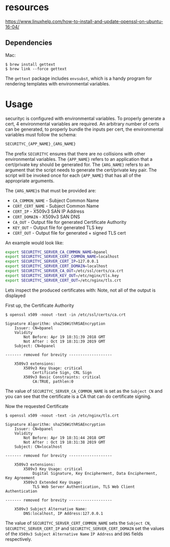 # resources

https://www.linuxhelp.com/how-to-install-and-update-openssl-on-ubuntu-16-04/

## Dependencies

Mac:

```
$ brew install gettext
$ brew link --force gettext
```

The `gettext` package includes `envsubst`, which is a handy program
for rendering templates with environmental variables.

# Usage

securityc is configured with environmental variables. To properly generate a cert, 4
environmental variables are required. An arbitrary number of certs can be generated,
to properly bundle the inputs per cert, the environmental variables must follow the schema:

```bash
SECURITYC_{APP_NAME}_{ARG_NAME}
```

The prefix `SECURITYC` ensures that there are no collisions with other environmental variables.
The `{APP_NAME}` refers to an application that a cert/private key should be generated for.
The `{ARG_NAME}` refers to an argument that the script needs to generate the cert/private key pair.
The script will be invoked once for each `{APP_NAME}` that has all of the appropriate arguments.

The `{ARG_NAME}`s that must be provided are:

- `CA_COMMON_NAME` - Subject Common Name
- `CERT_CERT_NAME` - Subject Common Name
- `CERT_IP` - X509v3 SAN IP Address
- `CERT_DOMAIN` - X509v3 SAN DNS
- `CA_OUT` - Output file for generated Certificate Authority
- `KEY_OUT` - Output file for generated TLS key
- `CERT_OUT` - Output file for generated + signed TLS cert

An example would look like:

```bash
export SECURITYC_SERVER_CA_COMMON_NAME=bpanel
export SECURITYC_SERVER_CERT_COMMON_NAME=localhost
export SECURITYC_SERVER_CERT_IP=127.0.0.1
export SECURITYC_SERVER_CERT_DOMAIN=localhost
export SECURITYC_SERVER_CA_OUT=/etc/ssl/certs/ca.crt
export SECURITYC_SERVER_KEY_OUT=/etc/nginx/tls.key
export SECURITYC_SERVER_CERT_OUT=/etc/nginx/tls.crt
```

Lets inspect the produced certificates with:
Note, not all of the output is displayed

First up, the Certificate Authority

```
$ openssl x509 -noout -text -in /etc/ssl/certs/ca.crt
```

```
Signature Algorithm: sha256WithRSAEncryption
    Issuer: CN=bpanel
    Validity
        Not Before: Apr 19 18:31:39 2018 GMT
        Not After : Oct 19 18:31:39 2019 GMT
    Subject: CN=bpanel

------- removed for brevity -------------------

    X509v3 extensions:
        X509v3 Key Usage: critical
            Certificate Sign, CRL Sign
        X509v3 Basic Constraints: critical
            CA:TRUE, pathlen:0
```

The value of `SECURITYC_SERVER_CA_COMMON_NAME`
is set as the `Subject CN` and you can see that the certificate is a CA that
can do certificate signing.


Now the requested Certificate

```
$ openssl x509 -noout -text -in /etc/nginx/tls.crt
```

```
Signature Algorithm: sha256WithRSAEncryption
    Issuer: CN=bpanel
    Validity
        Not Before: Apr 19 18:31:44 2018 GMT
        Not After : Oct 19 18:31:38 2019 GMT
    Subject: CN=localhost

------- removed for brevity -------------------

    X509v3 extensions:
        X509v3 Key Usage: critical
            Digital Signature, Key Encipherment, Data Encipherment, Key Agreement
        X509v3 Extended Key Usage:
            TLS Web Server Authentication, TLS Web Client Authentication

------- removed for brevity -------------------

    X509v3 Subject Alternative Name:
        DNS:localhost, IP Address:127.0.0.1
```

The value of `SECURITYC_SERVER_CERT_COMMON_NAME` sets the `Subject CN`, 
`SECURITYC_SERVER_CERT_IP` and `SECURITYC_SERVER_CERT_DOMAIN` set the values
of the `X509v3 Subject Alternative Name` `IP Address` and `DNS` fields
respectively.

